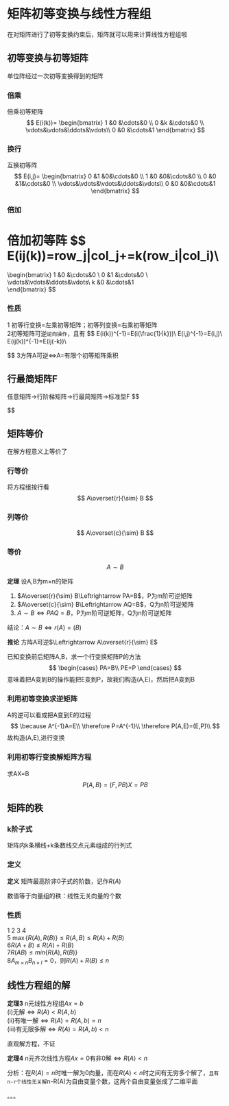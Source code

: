 # 矩阵初等变换与线性方程组
在对矩阵进行了初等变换约束后，矩阵就可以用来计算线性方程组啦
## 初等变换与初等矩阵
单位阵经过一次初等变换得到的矩阵  
### 倍乘
倍乘初等矩阵
$$
E(i(k))=
\begin{bmatrix}
    1  &0  &\cdots&0  \\
    0  &k  &\cdots&0  \\
    \vdots&\vdots&\ddots&\vdots\\
    0  &0  &\cdots&1   
\end{bmatrix}
$$
### 换行
互换初等阵
$$
E(i,j)=
\begin{bmatrix}
    0  &1  &0&\cdots&0  \\
    1  &0  &0&\cdots&0  \\
    0  &0  &1&\cdots&0  \\
    \vdots&\vdots&\vdots&\ddots&\vdots\\
    0  &0  &0&\cdots&1   
\end{bmatrix}
$$
### 倍加
倍加初等阵
$$
E(ij(k))=row_j|col_j+=k(row_i|col_i)\\
=
\begin{bmatrix}
    1  &0  &\cdots&0  \\
    0  &1  &\cdots&0  \\
    \vdots&\vdots&\ddots&\vdots\\
    k  &0  &\cdots&1   
\end{bmatrix}
$$
### 性质
1
初等行变换=左乘初等矩阵；初等列变换=右乘初等矩阵  
2初等矩阵可逆`逆向操作`，且有
$$
E(i(k))^{-1}=E(i(\frac{1}{k}))\\
E(i,j)^{-1}=E(i,j)\\
E(ij(k))^{-1}=E(ij(-k))\\

$$
3方阵A可逆$\Leftrightarrow$A=有限个初等矩阵乘积
## 行最简矩阵F
任意矩阵→行阶梯矩阵→行最简矩阵→标准型F
$$

$$
## 矩阵等价
在解方程意义上等价了  
### 行等价  
将方程组按行看
$$
A\overset{r}{\sim} B
$$
### 列等价
$$
A\overset{c}{\sim} B
$$
### 等价
$$
A\sim B
$$

**定理** 设A,B为m×n的矩阵 
1. $A\overset{r}{\sim} B\Leftrightarrow PA=B$，P为m阶可逆矩阵
2. $A\overset{c}{\sim} B\Leftrightarrow AQ=B$，Q为n阶可逆矩阵
3. $A\sim B\Leftrightarrow PAQ=B$，P为m阶可逆矩阵，Q为n阶可逆矩阵

结论：$A\sim B\Leftrightarrow r(A)=(B)$

**推论** 方阵A可逆$\Leftrightarrow A\overset{r}{\sim} E$  


已知变换前后矩阵A,B，求一个行变换矩阵P的方法
$$
\begin{cases}
PA=B\\
PE=P
\end{cases}
$$
意味着把A变到B的操作能把E变到P，故我们构造(A,E)，然后把A变到B
### 利用初等变换求逆矩阵
A的逆可以看成把A变到E的过程
$$
\because A^{-1}A=E\\
\therefore P=A^{-1}\\
\therefore P(A,E)=(E,P)\\
$$
故构造(A,E),进行变换
### 利用初等行变换解矩阵方程
求AX=B
$$
P(A,B)=(F,PB)
X=PB
$$

## 矩阵的秩
### k阶子式
矩阵内k条横线+k条数线交点元素组成的行列式
### 定义
**定义** 矩阵最高阶非0子式的阶数，记作$R(A)$

数值等于向量组的秩：线性无关向量的个数  
### 性质
1
2
3
4  
5 $\max\{R(A),R(B)\}\leq R(A,B)\leq R(A)+R(B)$  
6$R(A+B)\leq R(A)+R(B)$  
7$R(AB)\leq min\{ R(A),R(B) \}$  
8$A_{m\times n }B_{n\times l}=0$，则$R(A)+R(B)\leq n$
## 线性方程组的解
**定理3** n元线性方程组$Ax=b$  
(i)无解$\Leftrightarrow R(A)<R(A,b)$  
(ii)有唯一解$\Leftrightarrow R(A)=R(A,b)=n$  
(iii)有无限多解$\Leftrightarrow R(A)=R(A,b)<n$

直观解方程，不证

**定理4** n元齐次线性方程$Ax=0$有非0解$\Leftrightarrow R(A)<n$  

分析：在$R(A)=n$时唯一解为0向量，而在$R(A)<n$时之间有无穷多个解了，`且有n-r个线性无关解`n-R(A)为自由变量个数，这两个自由变量张成了二维平面

。。。
